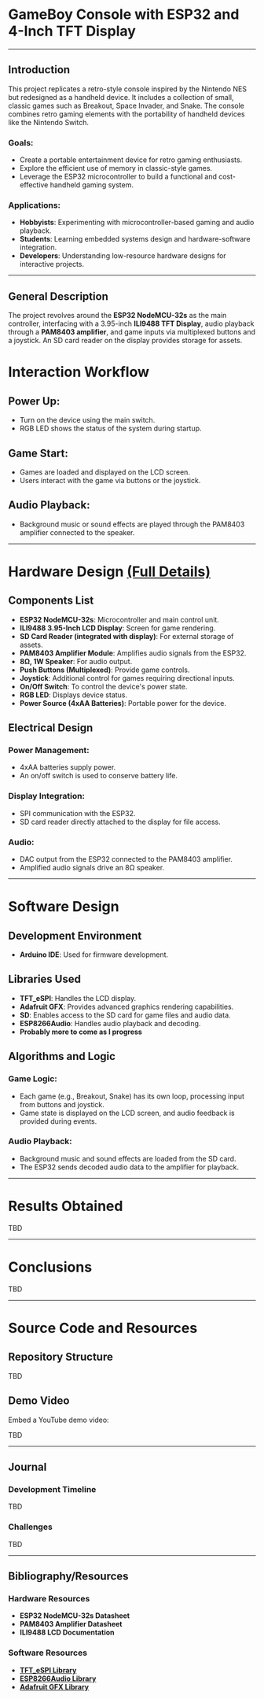 # GameBoy Console with ESP32 and 4-Inch TFT Display

---

## Introduction

This project replicates a retro-style console inspired by the Nintendo NES but redesigned as a handheld device. It includes a collection of small, classic games such as Breakout, Space Invader, and Snake. The console combines retro gaming elements with the portability of handheld devices like the Nintendo Switch.

### Goals:
- Create a portable entertainment device for retro gaming enthusiasts.
- Explore the efficient use of memory in classic-style games.
- Leverage the ESP32 microcontroller to build a functional and cost-effective handheld gaming system.

### Applications:
- **Hobbyists**: Experimenting with microcontroller-based gaming and audio playback.
- **Students**: Learning embedded systems design and hardware-software integration.
- **Developers**: Understanding low-resource hardware designs for interactive projects.

---

## General Description

The project revolves around the **ESP32 NodeMCU-32s** as the main controller, interfacing with a 3.95-inch **ILI9488 TFT Display**, audio playback through a **PAM8403 amplifier**, and game inputs via multiplexed buttons and a joystick. An SD card reader on the display provides storage for assets.

 # Interaction Workflow

## Power Up:
- Turn on the device using the main switch.
- RGB LED shows the status of the system during startup.

## Game Start:
- Games are loaded and displayed on the LCD screen.
- Users interact with the game via buttons or the joystick.

## Audio Playback:
- Background music or sound effects are played through the PAM8403 amplifier connected to the speaker.

---

# Hardware Design [(Full Details)](hardware/)

## Components List
- **ESP32 NodeMCU-32s**: Microcontroller and main control unit.
- **ILI9488 3.95-Inch LCD Display**: Screen for game rendering.
- **SD Card Reader (integrated with display)**: For external storage of assets.
- **PAM8403 Amplifier Module**: Amplifies audio signals from the ESP32.
- **8Ω, 1W Speaker**: For audio output.
- **Push Buttons (Multiplexed)**: Provide game controls.
- **Joystick**: Additional control for games requiring directional inputs.
- **On/Off Switch**: To control the device's power state.
- **RGB LED**: Displays device status.
- **Power Source (4xAA Batteries)**: Portable power for the device.

## Electrical Design
### Power Management:
- 4xAA batteries supply power.
- An on/off switch is used to conserve battery life.

### Display Integration:
- SPI communication with the ESP32.
- SD card reader directly attached to the display for file access.

### Audio:
- DAC output from the ESP32 connected to the PAM8403 amplifier.
- Amplified audio signals drive an 8Ω speaker.

---

# Software Design

## Development Environment
- **Arduino IDE**: Used for firmware development.

## Libraries Used
- **TFT_eSPI**: Handles the LCD display.
- **Adafruit GFX**: Provides advanced graphics rendering capabilities.
- **SD**: Enables access to the SD card for game files and audio data.
- **ESP8266Audio**: Handles audio playback and decoding.
- **Probably more to come as I progress**

## Algorithms and Logic
### Game Logic:
- Each game (e.g., Breakout, Snake) has its own loop, processing input from buttons and joystick.
- Game state is displayed on the LCD screen, and audio feedback is provided during events.

### Audio Playback:
- Background music and sound effects are loaded from the SD card.
- The ESP32 sends decoded audio data to the amplifier for playback.

---

# Results Obtained

TBD

---

# Conclusions

TBD

---

# Source Code and Resources

## Repository Structure

TBD

## Demo Video

Embed a YouTube demo video:

TBD

---

## Journal

### Development Timeline

TBD

### Challenges

TBD

---

## Bibliography/Resources

### Hardware Resources
- **ESP32 NodeMCU-32s Datasheet**
- **PAM8403 Amplifier Datasheet**
- **ILI9488 LCD Documentation**

### Software Resources
- **[TFT_eSPI Library](https://github.com/Bodmer/TFT_eSPI)**
- **[ESP8266Audio Library](https://github.com/earlephilhower/ESP8266Audio)**
- **[Adafruit GFX Library](https://github.com/adafruit/Adafruit-GFX-Library)**
